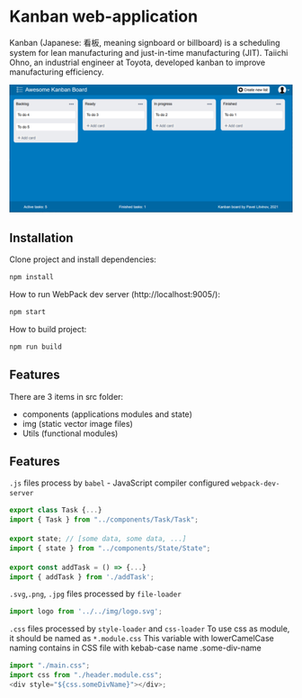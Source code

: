 # Kanban web-application

Kanban (Japanese: 看板, meaning signboard or billboard) is a scheduling system for lean manufacturing and just-in-time manufacturing (JIT).
Taiichi Ohno, an industrial engineer at Toyota, developed kanban to improve manufacturing efficiency.

![Image alt](https://raw.githubusercontent.com/efandor/external-courses/ex17_js_components/src/kanban/src/img/kanban.png "Kanban screenshot")

## Installation

Clone project and install dependencies:

```bash
npm install
```

How to run WebPack dev server (http://localhost:9005/):

```bash
npm start
```

How to build project:

```bash
npm run build
```

## Features

There are 3 items in src folder:
- components (applications modules and state)
- img (static vector image files)
- Utils (functional modules)

## Features

`.js` files process by `babel` - JavaScript compiler configured `webpack-dev-server`
```js
export class Task {...}
import { Task } from "../components/Task/Task";

export state; // [some data, some data, ...]
import { state } from "../components/State/State";

export const addTask = () => {...}
import { addTask } from './addTask';
```

`.svg`,`.png`, `.jpg` files processed by `file-loader`
```js
import logo from '../../img/logo.svg';
```

 `.css` files processed by `style-loader` and `css-loader`
 To use css as module, it should be named as `*.module.css`
 This variable with lowerCamelCase naming contains in CSS file with kebab-case name .some-div-name
```js
import "./main.css";
import css from "./header.module.css"; 
<div style="${css.someDivName}"></div>;
```
